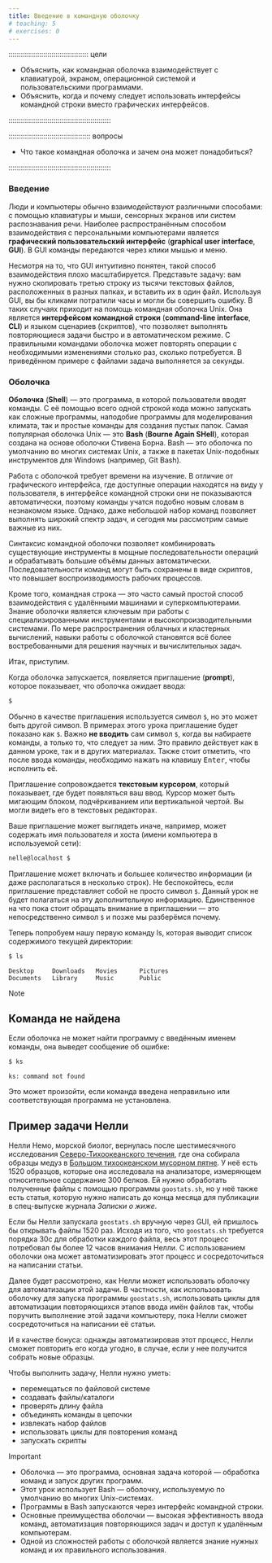 ```yaml
---
title: Введение в командную оболочку
# teaching: 5
# exercises: 0
---
```


::::::::::::::::::::::::::::::::::::::: цели

- Объяснить, как командная оболочка взаимодействует с клавиатурой, экраном, операционной системой и пользовательскими программами.
- Объяснить, когда и почему следует использовать интерфейсы командной строки вместо графических интерфейсов.

::::::::::::::::::::::::::::::::::::::::::::::::::

:::::::::::::::::::::::::::::::::::::::: вопросы

- Что такое командная оболочка и зачем она может понадобиться?

::::::::::::::::::::::::::::::::::::::::::::::::::

### Введение

Люди и компьютеры обычно взаимодействуют различными способами: с помощью клавиатуры и мыши, сенсорных экранов или систем распознавания речи. Наиболее распространённым способом взаимодействия с персональными компьютерами является **графический пользовательский интерфейс** (**graphical user interface**, **GUI**). В GUI команды передаются через клики мышью и меню.

Несмотря на то, что GUI интуитивно понятен, такой способ взаимодействия плохо масштабируется. Представьте задачу: вам нужно скопировать третью строку из тысячи текстовых файлов, расположенных в разных папках, и вставить их в один файл. Используя GUI, вы бы кликами потратили часы и могли бы совершить ошибку. В таких случаях приходит на помощь командная оболочка Unix. Она является **интерфейсом командной строки** (**command-line interface**, **CLI**) и языком сценариев (скриптов), что позволяет выполнять повторяющиеся задачи быстро и в автоматическом режиме. С правильными командами оболочка может повторять операции с необходимыми изменениями столько раз, сколько потребуется. В приведённом примере с файлами задача выполняется за секунды.

### Оболочка

**Оболочка** (**Shell**) — это программа, в которой пользователи вводят команды. С её помощью всего одной строкой кода можно запускать как сложные программы, наподобие программы для моделирования климата, так и простые команды для создания пустых папок. Самая популярная оболочка Unix — это **Bash** (**Bourne Again SHell**), которая создана на основе оболочки Стивена Борна. Bash — это оболочка по умолчанию во многих системах Unix, а также в пакетах Unix-подобных инструментов для Windows (например, Git Bash).

Работа с оболочкой требует времени на изучение. В отличие от графического интерфейса, где доступные операции находятся на виду у пользователя, в интерфейсе командной строки они не показываются автоматически, поэтому команды учатся подобно новым словам в незнакомом языке. Однако, даже небольшой набор команд позволяет выполнять широкий спектр задач, и сегодня мы рассмотрим самые важные из них.

Синтаксис командной оболочки позволяет комбинировать существующие инструменты в мощные последовательности операций и обрабатывать большие объёмы данных автоматически. Последовательности команд могут быть сохранены в виде скриптов, что повышает воспроизводимость рабочих процессов.

Кроме того, командная строка — это часто самый простой способ взаимодействия с удалёнными машинами и суперкомпьютерами. Знание оболочки является ключевым при работы с специализированными инструментами и высокопроизводительными системами. По мере распространения облачных и кластерных вычислений, навыки работы с оболочкой становятся всё более востребованными для решения научных и вычислительных задач.

Итак, приступим.

Когда оболочка запускается, появляется приглашение (**prompt**), которое показывает, что оболочка ожидает ввода:

```bash
$
```

Обычно в качестве приглашения используется символ `$`, но это может быть другой символ. В примерах этого урока приглашение будет показано как `$`. Важно **не вводить** сам символ `$`, когда вы набираете команды, а только то, что следует за ним. Это правило действует как в данном уроке, так и в других материалах. Также стоит отметить, что после ввода команды, необходимо нажать на клавишу <kbd>Enter</kbd>, чтобы исполнить её.

Приглашение сопровождается **текстовым курсором**, который показывает, где будет появляться ваш ввод. Курсор может быть мигающим блоком, подчёркиванием или вертикальной чертой. Вы могли видеть его в текстовых редакторах.

Ваше приглашение может выглядеть иначе, например, может содержать имя пользователя и хоста (имени компьютера в используемой сети):

```bash
nelle@localhost $
```

Приглашение может включать и большее количество информации (и даже располагаться в несколько строк). Не беспокойтесь, если приглашение представляет собой не просто символ `$`. Данный урок не будет полагаться на эту дополнительную информацию. Единственное на что пока стоит обращать внимание в приглашении — это непосредственно символ `$` и позже мы разберёмся почему.

Теперь попробуем нашу первую команду ls, которая выводит список содержимого текущей директории:

```bash
$ ls
```

```output
Desktop     Downloads   Movies      Pictures
Documents   Library     Music       Public
```

> [!NOTE]  
>
> ## Команда не найдена
>
> Если оболочка не может найти программу с введённым именем команды, она выведет сообщение об ошибке:
>
> ```bash
> $ ks
> ```
>
> ```output
> ks: command not found
> ```

Это может произойти, если команда введена неправильно или соответствующая программа не установлена.

## Пример задачи Нелли

Нелли Немо, морской биолог, вернулась после шестимесячного исследования [Северо-Тихоокеанского течения](https://ru.wikipedia.org/wiki/Северо-Тихоокеанское_течение), где она собирала образцы медуз в [Большом тихоокеанском мусорном пятне](https://ru.wikipedia.org/wiki/Большое_тихоокеанское_мусорное_пятно). У неё есть 1520 образцов, которые она исследовала на анализаторе, измеряющем относительное содержание 300 белков. Ей нужно обработать полученные файлы с помощью программы `goostats.sh`, но у неё также есть статья, которую нужно написать до конца месяца для публикации в спец-выпуске журнала _Записки о жиже_.

Если бы Нелли запускала `goostats.sh` вручную через GUI, ей пришлось бы открывать файлы 1520 раз. Исходя из того, что `goostats.sh` требуется порядка 30с для обработки каждого файла, весь этот процесс потребовал бы более 12 часов внимания Нелли. С использованием оболочки она может автоматизировать этот процесс и сосредоточиться на написании статьи.

Далее будет рассмотрено, как Нелли может использовать оболочку для автоматизации этой задачи. В частности, как использовать оболочку для запуска программы `goostats.sh`, использовать циклы для автоматизации повторяющихся этапов ввода имён файлов так, чтобы поручить выполнение этой задачи компьютеру, пока Нелли сможет сосредоточиться на написании её статьи.

И в качестве бонуса: однажды автоматизировав этот процесс, Нелли сможет повторить его когда угодно, в случае, если у нее получится собрать новые образцы.

Чтобы выполнить задачу, Нелли нужно уметь:

- перемещаться по файловой системе
- создавать файлы/каталоги
- проверять длину файла
- объединять команды в цепочки
- извлекать набор файлов
- использовать циклы для повторения команд
- запускать скрипты

> [!IMPORTANT]  
>
> - Оболочка — это программа, основная задача которой — обработка команд и запуск других программ.
> - Этот урок использует Bash — оболочку, используемую по умолчанию во многих Unix-системах.
> - Программы в Bash запускаются через интерфейс командной строки.
> - Основные преимущества оболочки — высокая эффективность ввода команд, автоматизация повторяющихся задач и доступ к удалённым компьютерам.
> - Одной из сложностей работы с оболочкой является знание нужных команд и их правильного использования.

